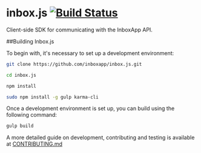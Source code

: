 inbox.js [![Build Status](https://travis-ci.org/inboxapp/inbox.js.svg?branch=master)](https://travis-ci.org/inboxapp/inbox.js)
========

Client-side SDK for communicating with the InboxApp API.

##Building Inbox.js

To begin with, it's necessary to set up a development environment:

```bash
git clone https://github.com/inboxapp/inbox.js.git

cd inbox.js

npm install

sudo npm install -g gulp karma-cli

```

Once a development environment is set up, you can build using the following command:

```bash
gulp build
```

A more detailed guide on development, contributing and testing is available at [CONTRIBUTING.md](CONTRIBUTING.md)
